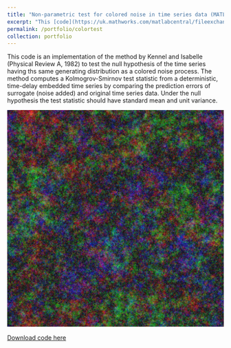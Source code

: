 ```yaml
---
title: "Non-parametric test for colored noise in time series data (MATLAB)"
excerpt: "This [code](https://uk.mathworks.com/matlabcentral/fileexchange/58134-non-parametric-test-for-time-series-different-from-colored-noise?s_tid=prof_contriblnk) is an implementation of the method by Kennel and Isabelle (Physical Review A, 1982) to test the null hypothesis of the time series having ths same generating distribution as a colored noise process.<br/><img src='/images/Pink.noise.col.png'>"
permalink: /portfolio/colortest
collection: portfolio
---
```

This code is an implementation of the method by Kennel and Isabelle (Physical Review A, 1982) to test the null hypothesis of the time series having ths same generating distribution as a colored noise process. The method computes a Kolmogrov-Smirnov test statistic from a deterministic, time-delay embedded time series by comparing the prediction errors of surrogate (noise added) and original time series data. Under the null hypothesis the test statistic should have standard mean and unit variance.<br>

![Wikimedia Commons](/images/Pink.noise.col.png "Wikimedia Commons")

[Download code here](https://uk.mathworks.com/matlabcentral/fileexchange/58165-multiple-segmenting-method-for-scaling-exponent-estimation-in-colored-noise?s_tid=prof_contriblnk)

